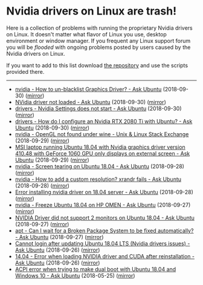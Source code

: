 # Nvidia drivers on Linux are trash!

Here is a collection of problems with running the proprietary Nvidia drivers on
Linux. It doesn't matter what flavor of Linux you use, desktop environment or
window manager. If you frequent any Linux support forum you will be *flooded*
with ongoing problems posted by users caused by the Nvidia drivers on Linux.

If you want to add to this list download
[the repository](https://github.com/nvidialinuxdriversaretrash/nvidialinuxdriversaretrash.github.io)
and use the scripts provided there.

<hr>

* [nvidia - How to un-blacklist Graphics Driver? - Ask Ubuntu](https://askubuntu.com/questions/1079844/how-to-un-blacklist-graphics-driver) (2018-09-30) ([mirror](https://nvidialinuxdriversaretrash.github.io/files/2018-09-30-nvidia-How-to-un-blacklist-Graphics-Driver?-Ask-Ubuntu.html))
* [NVidia driver not loaded - Ask Ubuntu](https://askubuntu.com/questions/1079761/nvidia-driver-not-loaded) (2018-09-30) ([mirror](https://nvidialinuxdriversaretrash.github.io/files/2018-09-30-NVidia-driver-not-loaded-Ask-Ubuntu.html))
* [drivers - Nvidia Settings does not start - Ask Ubuntu](https://askubuntu.com/questions/1079774/nvidia-settings-does-not-start) (2018-09-30) ([mirror](https://nvidialinuxdriversaretrash.github.io/files/2018-09-30-drivers-Nvidia-Settings-does-not-start-Ask-Ubuntu.html))
* [drivers - How do I configure an Nvidia RTX 2080 Ti with Ubuntu? - Ask Ubuntu](https://askubuntu.com/questions/1079852/how-do-i-configure-an-nvidia-rtx-2080-ti-with-ubuntu) (2018-09-30) ([mirror](https://nvidialinuxdriversaretrash.github.io/files/2018-09-30-drivers-How-do-I-configure-an-Nvidia-RTX-2080.html))
* [nvidia - OpenGL not found under wine - Unix & Linux Stack Exchange](https://unix.stackexchange.com/questions/472341/opengl-not-found-under-wine) (2018-09-29) ([mirror](https://nvidialinuxdriversaretrash.github.io/files/2018-09-29-nvidia-OpenGL-not-found-under-wine-Unix-&.html))
* [MSI laptop running Ubuntu 18.04 with Nvidia graphics driver version 410.48 with GeForce 1060 GPU only displays on external screen - Ask Ubuntu](https://askubuntu.com/questions/1079584/msi-laptop-running-ubuntu-18-04-with-nvidia-graphics-driver-version-410-48-with) (2018-09-29) ([mirror](https://nvidialinuxdriversaretrash.github.io/files/2018-09-29-MSI-laptop-running-Ubuntu-18.04-with-Nvidia-graphics-driver-version.html))
* [nvidia - Screen tearing on Ubuntu 18.04 - Ask Ubuntu](https://askubuntu.com/questions/1079135/screen-tearing-on-ubuntu-18-04) (2018-09-28) ([mirror](https://nvidialinuxdriversaretrash.github.io/files/2018-09-28-nvidia-Screen-tearing-on-Ubuntu-18.04-Ask-Ubuntu.html))
* [nvidia - How to add a custom resolution? xrandr fails - Ask Ubuntu](https://askubuntu.com/questions/1079251/how-to-add-a-custom-resolution-xrandr-fails) (2018-09-28) ([mirror](https://nvidialinuxdriversaretrash.github.io/files/2018-09-28-nvidia-How-to-add-a-custom-resolution?-xrandr-fails.html))
* [Error installing nvidia driver on 18.04 server - Ask Ubuntu](https://askubuntu.com/questions/1079191/error-installing-nvidia-driver-on-18-04-server) (2018-09-28) ([mirror](https://nvidialinuxdriversaretrash.github.io/files/2018-09-28-Error-installing-nvidia-driver-on-18.04-server-Ask-Ubuntu.html))
* [nvidia - Freeze Ubuntu 18.04 on HP OMEN - Ask Ubuntu](https://askubuntu.com/questions/1078988/freeze-ubuntu-18-04-on-hp-omen) (2018-09-27) ([mirror](https://nvidialinuxdriversaretrash.github.io/files/2018-09-27-nvidia-Freeze-Ubuntu-18.04-on-HP-OMEN-Ask.html))
* [NVIDIA Driver did not support 2 monitors on Ubuntu 18.04 - Ask Ubuntu](https://askubuntu.com/questions/1079119/nvidia-driver-did-not-support-2-monitors-on-ubuntu-18-04) (2018-09-27) ([mirror](https://nvidialinuxdriversaretrash.github.io/files/2018-09-27-NVIDIA-Driver-did-not-support-2-monitors-on-Ubuntu-18.04.html))
* [apt - Can I wait for a Broken Package System to be fixed automatically? - Ask Ubuntu](https://askubuntu.com/questions/1079004/can-i-wait-for-a-broken-package-system-to-be-fixed-automatically) (2018-09-27) ([mirror](https://nvidialinuxdriversaretrash.github.io/files/2018-09-27-apt-Can-I-wait-for-a-Broken-Package-System.html))
* [Cannot login after updating Ubuntu 18.04 LTS (Nvidia drivers issues) - Ask Ubuntu](https://askubuntu.com/questions/1078595/cannot-login-after-updating-ubuntu-18-04-lts-nvidia-drivers-issues) (2018-09-26) ([mirror](https://nvidialinuxdriversaretrash.github.io/files/2018-09-26-Cannot-login-after-updating-Ubuntu-18.04-LTS-(Nvidia-drivers-issues).html))
* [14.04 - Error when loading NVIDIA driver and CUDA after reinstallation - Ask Ubuntu](https://askubuntu.com/questions/1078582/error-when-loading-nvidia-driver-and-cuda-after-reinstallation) (2018-09-26) ([mirror](https://nvidialinuxdriversaretrash.github.io/files/2018-09-26-14.04-Error-when-loading-NVIDIA-driver-and-CUDA-after.html))
* [ACPI error when trying to make dual boot with Ubuntu 18.04 and Windows 10 - Ask Ubuntu](https://askubuntu.com/questions/1040364/acpi-error-when-trying-to-make-dual-boot-with-ubuntu-18-04-and-windows-10) (2018-05-25) ([mirror](https://nvidialinuxdriversaretrash.github.io/files/2018-05-25-ACPI-error-when-trying-to-make-dual-boot-with-Ubuntu.html))
